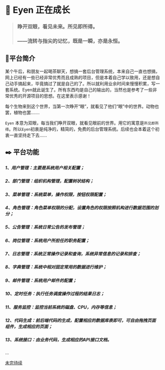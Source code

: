 # :seedling: **Eyen** 正在成长 

> ###  睁开双眼，看见未来。所见即所得。
>
> ### ——流转与指尖的记忆，既是一瞬，亦是永恒。

## :feet:​ 平台简介

某个午后，和朋友一起喝茶聊天，想搞一套后台管理系统，本来自己一直也想搞，网上已经有一些已经非常优秀而且成熟的项目，但是本着自己学以致用，还是想自己动手搞起来，毕竟搞过了就是自己的了。所以就利用业余时间来慢慢积累，写一套系统。Eyen就此诞生了。所有东西均是自己的输出的，当然也是参考了一些非常优秀的开源项目的思想。在这里表示感谢！

每个生物来到这个世界，当第一次睁开“眼”，就看见了他们“眼”中的世界。动物也罢，植物也罢.......

`Eyen` 本意为双眼，每当我们睁开双眼，就看见眼前的世界。用它的寓意是`所见即所得`。所以`Eyen`初衷是纯净的，精简的，免费的后台管理系统。后续也会本着这个初衷一直坚持走下去......

## :black_nib:​ 平台功能

##### 1、用户管理：主要是系统用户相关配置；

##### 2、部门管理：组织机构管理，配置树状结构；

##### 3、菜单管理：系统菜单，操作权限，按钮权限配置；

##### 4、角色管理：角色菜单权限的分配，设置角色的权限按照机构进行数据范围的划分；

##### 5、公告管理：系统日常公告的发布管理；

##### 6、岗位管理：系统用户所担任的职务配置；

##### 7、日志管理：系统正常操作记录和查询，系统异常信息的记录和排查；

##### 8、字典管理：系统中相对固定常用的数据进行维护；

##### 9、邮件管理：系统用户邮件的配置；

##### 10、定时任务：执行任务调度操作过程的结果日志；

##### 11、服务监控：监控当前系统的磁盘、CPU，内存等信息；

##### 12、代码生成：前后端代码的生成，配置相应的数据库表即可，可自由拖拽页面组件，生成相应的页面；

##### 13、系统接口：由业务代码，生成相应的API接口文档。

...

[未完待续]()